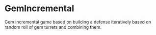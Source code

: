 # GemIncremental
Gem incremental game based on building a defense iteratively based on random roll of gem turrets and combining them.
